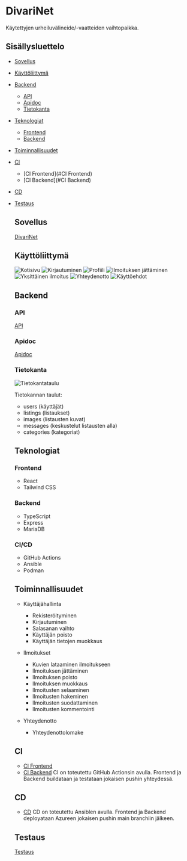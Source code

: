 # DivariNet

Käytettyjen urheiluvälineide/-vaatteiden vaihtopaikka.

## Sisällysluettelo

-   [Sovellus](#Sovellus)
-   [Käyttöliittymä](#Käyttöliittymä)
-   [Backend](#Backend)
    -   [API](#API)
    -   [Apidoc](#Apidoc)
    -   [Tietokanta](#Tietokanta)
-   [Teknologiat](#teknologiat)
    -   [Frontend](#Frontend)
    -   [Backend](#Backend)
-   [Toiminnallisuudet](#Toiminallisuudet)
-   [CI](#CI)
    -   [CI Frontend](#CI Frontend)
    -   [CI Backend](#CI Backend)
-   [CD](#CD)
-   [Testaus](#Testaus)

    ## Sovellus

    [DivariNet](https://divari.northeurope.cloudapp.azure.com)

    ## Käyttöliittymä

    ![Kotisivu](/src/img/Screenshot-Home.png)
    ![Kirjautuminen](/src/img/Screenshot-Login.png)
    ![Profiili](/src/img/Screenshot-Profile.png)
    ![Ilmoituksen jättäminen](/src/img/Screenshot-Upload.png)
    ![Yksittäinen ilmoitus](/src/img/Screenshot-Single.png)
    ![Yhteydenotto](/src/img/Screenshot-Contact.png)
    ![Käyttöehdot](/src/img/Screenshot-Rules.png)

    ## Backend

    ### API

    [API](https://divari.northeurope.cloudapp.azure.com/api/users)

    ### Apidoc

    [Apidoc](https://divari.northeurope.cloudapp.azure.com/docs)

    ### Tietokanta

    ![Tietokantataulu](/src/img/tietokanta.png)

    Tietokannan taulut:
    -   users (käyttäjät)
    -   listings (listaukset)
    -   images (listausten kuvat)
    -   messages (keskustelut listausten alla)
    -   categories (kategoriat)

    ## Teknologiat

    ### Frontend

    -   React
    -   Tailwind CSS

    ### Backend

    -   TypeScript
    -   Express
    -   MariaDB

    ### CI/CD

    -   GitHub Actions
    -   Ansible
    -   Podman

    ## Toiminnallisuudet

    -   Käyttäjähallinta

        -   Rekisteröityminen
        -   Kirjautuminen
        -   Salasanan vaihto
        -   Käyttäjän poisto
        -   Käyttäjän tietojen muokkaus

    -   Ilmoitukset

        -   Kuvien lataaminen ilmoitukseen
        -   Ilmoituksen jättäminen
        -   Ilmoituksen poisto
        -   Ilmoituksen muokkaus
        -   Ilmoitusten selaaminen
        -   Ilmoitusten hakeminen
        -   Ilmoitusten suodattaminen
        -   Ilmoitusten kommentointi

    -   Yhteydenotto
        -   Yhteydenottolomake

    ## CI

    -   [CI Frontend](https://github.com/MetroHege/MPP-Frontend/tree/main/.github/workflows)
    -   [CI Backend](https://github.com/MetroHege/MPP-Backend/tree/main/.github/workflows)
    CI on toteutettu GitHub Actionsin avulla. Frontend ja Backend buildataan ja testataan jokaisen pushin yhteydessä.

    ## CD

    -   [CD](https://github.com/MatteZ02/mpp-ansible/tree/main)
    CD on toteutettu Ansiblen avulla. Frontend ja Backend deployataan Azureen jokaisen pushin main branchiin jälkeen.

    ## Testaus

    [Testaus](https://github.com/MetroHege/MPP-Backend/blob/main/.github/workflows/tests.yml)
